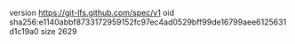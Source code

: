 version https://git-lfs.github.com/spec/v1
oid sha256:e1140abbf8733172959152fc97ec4ad0529bff99de16799aee6125631d1c19a0
size 2629
